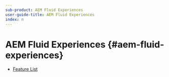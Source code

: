 ```yaml
---
sub-product: AEM Fluid Experiences
user-guide-title: AEM Fluid Experiences
index: n
---
```


# AEM Fluid Experiences {#aem-fluid-experiences}

+ [Feature List](/help/fluid-experiences/feature-list.md)